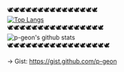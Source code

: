 🕊🕊🕊🕊🕊🕊🕊🕊🕊🕊🕊🕊🕊🕊🕊</br>
[![Top Langs](https://github-readme-stats.vercel.app/api/top-langs/?username=p-geon&layout=compact)](https://github.com/p-geon/github-readme-stats)</br>
🕊🕊🕊🕊🕊🕊🕊🕊🕊🕊🕊🕊🕊🕊🕊🕊</br>
![p-geon's github stats](https://github-readme-stats.vercel.app/api?username=p-geon&show_icons=true&theme=radical)</br>
🕊🕊🕊🕊🕊🕊🕊🕊🕊🕊🕊🕊🕊🕊🕊🕊🕊</br>

→ Gist: https://gist.github.com/p-geon
